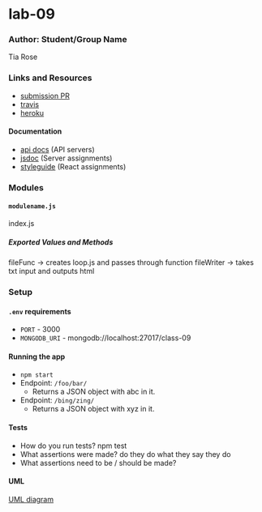 # lab-09

### Author: Student/Group Name
Tia Rose

### Links and Resources
* [submission PR](https://github.com/JeffLawrence1/lab-09/pull/1)
* [travis](https://www.travis-ci.com/jeff-401-js/lab-09)
* [heroku](http://xyz.com)


#### Documentation
* [api docs](http://xyz.com) (API servers)
* [jsdoc](http://xyz.com) (Server assignments)
* [styleguide](http://xyz.com) (React assignments)

### Modules

#### `modulename.js`
index.js
##### Exported Values and Methods
fileFunc -> creates loop.js and passes through function
fileWriter -> takes txt input and outputs html

### Setup
#### `.env` requirements
* `PORT` - 3000
* `MONGODB_URI` - mongodb://localhost:27017/class-09

#### Running the app
* `npm start`
* Endpoint: `/foo/bar/`
  * Returns a JSON object with abc in it.
* Endpoint: `/bing/zing/`
  * Returns a JSON object with xyz in it.
  
#### Tests
* How do you run tests?
npm test
* What assertions were made?
do they do what they say they do
* What assertions need to be / should be made?

#### UML

[UML diagram](https://www.lucidchart.com/invitations/accept/1c1720b5-4932-42dd-a418-dba3aa8699eb)